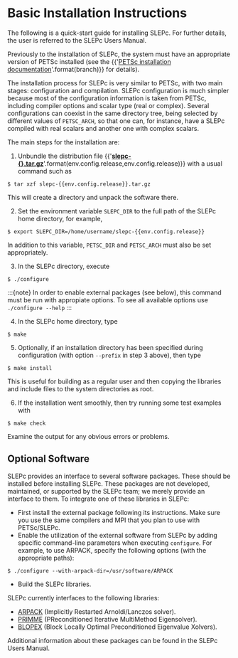 # Basic Installation Instructions

The following is a quick-start guide for installing SLEPc. For further details, the user is referred to the SLEPc Users Manual.

Previously to the installation of SLEPc, the system must have an appropriate version of PETSc installed (see the {{'[PETSc installation documentation](https://petsc.org/{}/install/)'.format(branch)}} for details).

The installation process for SLEPc is very similar to PETSc, with two main stages: configuration and compilation. SLEPc configuration is much simpler because most of the configuration information is taken from PETSc, including compiler options and scalar type (real or complex). Several configurations can coexist in the same directory tree, being selected by different values of `PETSC_ARCH`, so that one can, for instance, have a SLEPc compiled with real scalars and another one with complex scalars.

The main steps for the installation are:

  1. Unbundle the distribution file {{'**[slepc-{}.tar.gz](https://slepc.upv.es/download/distrib/slepc-{}.tar.gz)**'.format(env.config.release,env.config.release)}} with a usual command such as

```{parsed-literal}
$ tar xzf slepc-{{env.config.release}}.tar.gz
```

This will create a directory and unpack the software there.

  2. Set the environment variable `SLEPC_DIR` to the full path of the SLEPc home directory, for example,

```{parsed-literal}
$ export SLEPC_DIR=/home/username/slepc-{{env.config.release}}
```

In addition to this variable, `PETSC_DIR` and `PETSC_ARCH` must also be set appropriately.

  3. In the SLEPc directory, execute

```{code} console
$ ./configure
```

:::{note}
In order to enable external packages (see below), this command must be run with appropiate options. To see all available options use `./configure --help`
:::

  4. In the SLEPc home directory, type

```{code} console
$ make
```

  5. Optionally, if an installation directory has been specified during configuration (with option `--prefix` in step 3 above), then type

```{code} console
$ make install
```

This is useful for building as a regular user and then copying the libraries and include files to the system directories as root.

  6. If the installation went smoothly, then try running some test examples with

```{code} console
$ make check
```

Examine the output for any obvious errors or problems.

## Optional Software

SLEPc provides an interface to several software packages. These should be installed before installing SLEPc. These packages are not developed, maintained, or supported by the SLEPc team; we merely provide an interface to them. To integrate one of these libraries in SLEPc:

  * First install the external package following its instructions. Make sure you use the same compilers and MPI that you plan to use with PETSc/SLEPc.
  * Enable the utilization of the external software from SLEPc by adding specific command-line parameters when executing `configure`. For example, to use ARPACK, specify the following options (with the appropriate paths):

```{code} console
$ ./configure --with-arpack-dir=/usr/software/ARPACK
```

  * Build the SLEPc libraries.

SLEPc currently interfaces to the following libraries:

  * [ARPACK](https://github.com/opencollab/arpack-ng) (Implicitly Restarted Arnoldi/Lanczos solver).
  * [PRIMME](http://www.cs.wm.edu/~andreas/software) (PReconditioned Iterative MultiMethod Eigensolver).
  * [BLOPEX](https://github.com/lobpcg/blopex) (Block Locally Optimal Preconditioned Eigenvalue Xolvers).

Additional information about these packages can be found in the SLEPc Users Manual.
